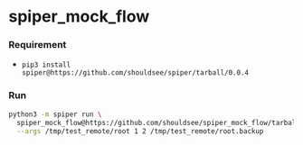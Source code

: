 # spiper_mock_flow


### Requirement

- `pip3 install spiper@https://github.com/shouldsee/spiper/tarball/0.0.4`

### Run

```sh
python3 -m spiper run \
  spiper_mock_flow@https://github.com/shouldsee/spiper_mock_flow/tarball/master TOPLEVEL run_and_backup \
  --args /tmp/test_remote/root 1 2 /tmp/test_remote/root.backup
```
